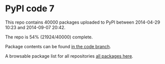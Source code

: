 # PyPI code 7

This repo contains 40000 packages uploaded to PyPI between 
2014-04-29 10:23 and 2014-09-07 20:42.

The repo is 54% (21924/40000) complete.

Package contents can be found [in the code branch](https://github.com/pypi-data/pypi-mirror-7/tree/code/packages).

A browsable package list for all repositories [all packages here](https://pypi-data.github.io/website/repositories/pypi-mirror-7).



